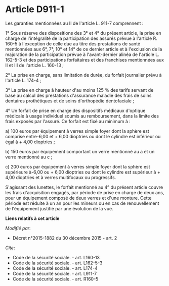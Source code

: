 # Article D911-1

Les garanties mentionnées au II de l'article L. 911-7 comprennent : 

1° Sous réserve des dispositions des 3° et 4° du présent article, la prise en charge de l'intégralité de la participation des
assurés prévue à l'article R. 160-5 à l'exception de celle due au titre des prestations de santé mentionnées aux 6°, 7°, 10°
et 14° de ce dernier article et à l'exclusion de la majoration de la participation prévue à l'avant-dernier alinéa de
l'article L. 162-5-3 et des participations forfaitaires et des franchises mentionnées aux II et III de l'article L. 160-13 ; 

2° La prise en charge, sans limitation de durée, du forfait journalier prévu à l'article L. 174-4 ; 

3° La prise en charge à hauteur d'au moins 125 % des tarifs servant de base au calcul des prestations d'assurance maladie des
frais de soins dentaires prothétiques et de soins d'orthopédie dentofaciale ; 

4° Un forfait de prise en charge des dispositifs médicaux d'optique médicale à usage individuel soumis au remboursement, dans
la limite des frais exposés par l'assuré. Ce forfait est fixé au minimum à : 

a) 100 euros par équipement à verres simple foyer dont la sphère est comprise entre-6,00 et + 6,00 dioptries ou dont le
cylindre est inférieur ou égal à + 4,00 dioptries ; 

b) 150 euros par équipement comportant un verre mentionné au a et un verre mentionné au c ; 

c) 200 euros par équipement à verres simple foyer dont la sphère est supérieure à-6,00 ou + 6,00 dioptries ou dont le
cylindre est supérieur à + 4,00 dioptries et à verres multifocaux ou progressifs. 

S'agissant des lunettes, le forfait mentionné au 4° du présent article couvre les frais d'acquisition engagés, par période de
prise en charge de deux ans, pour un équipement composé de deux verres et d'une monture. Cette période est réduite à un an
pour les mineurs ou en cas de renouvellement de l'équipement justifié par une évolution de la vue.

**Liens relatifs à cet article**

_Modifié par_:

  - Décret n°2015-1882 du 30 décembre 2015 - art. 2

_Cite_:

  - Code de la sécurité sociale. - art. L160-13
  - Code de la sécurité sociale. - art. L162-5-3
  - Code de la sécurité sociale. - art. L174-4
  - Code de la sécurité sociale. - art. L911-7
  - Code de la sécurité sociale. - art. R160-5
